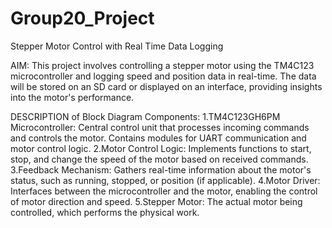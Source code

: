 # Group20_Project

Stepper Motor Control with Real Time Data Logging

AIM: 
This project involves controlling a stepper motor using the TM4C123 microcontroller and logging speed and position data in real-time. The data will be stored on an SD card or displayed on an interface, providing insights into the motor's performance.


DESCRIPTION of Block Diagram Components:
1.TM4C123GH6PM Microcontroller:
  Central control unit that processes incoming commands and controls the motor.
  Contains modules for UART communication and motor control logic.
2.Motor Control Logic:
  Implements functions to start, stop, and change the speed of the motor based on received commands.
3.Feedback Mechanism:
  Gathers real-time information about the motor's status, such as running, stopped, or position (if applicable).
4.Motor Driver:
  Interfaces between the microcontroller and the motor, enabling the control of motor direction and speed.
5.Stepper Motor:
  The actual motor being controlled, which performs the physical work.


